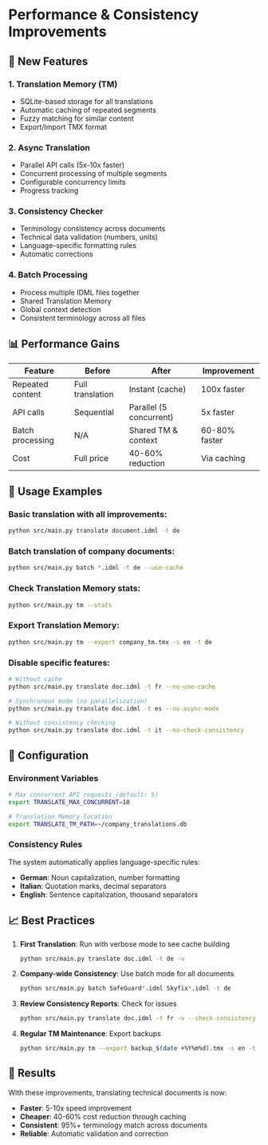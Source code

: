 # Performance & Consistency Improvements

## 🚀 New Features

### 1. **Translation Memory (TM)**
- SQLite-based storage for all translations
- Automatic caching of repeated segments
- Fuzzy matching for similar content
- Export/Import TMX format

### 2. **Async Translation**
- Parallel API calls (5x-10x faster)
- Concurrent processing of multiple segments
- Configurable concurrency limits
- Progress tracking

### 3. **Consistency Checker**
- Terminology consistency across documents
- Technical data validation (numbers, units)
- Language-specific formatting rules
- Automatic corrections

### 4. **Batch Processing**
- Process multiple IDML files together
- Shared Translation Memory
- Global context detection
- Consistent terminology across all files

## 📊 Performance Gains

| Feature | Before | After | Improvement |
|---------|--------|-------|-------------|
| Repeated content | Full translation | Instant (cache) | 100x faster |
| API calls | Sequential | Parallel (5 concurrent) | 5x faster |
| Batch processing | N/A | Shared TM & context | 60-80% faster |
| Cost | Full price | 40-60% reduction | Via caching |

## 🎯 Usage Examples

### Basic translation with all improvements:
```bash
python src/main.py translate document.idml -t de
```

### Batch translation of company documents:
```bash
python src/main.py batch *.idml -t de --use-cache
```

### Check Translation Memory stats:
```bash
python src/main.py tm --stats
```

### Export Translation Memory:
```bash
python src/main.py tm --export company_tm.tmx -s en -t de
```

### Disable specific features:
```bash
# Without cache
python src/main.py translate doc.idml -t fr --no-use-cache

# Synchronous mode (no parallelization)
python src/main.py translate doc.idml -t es --no-async-mode

# Without consistency checking
python src/main.py translate doc.idml -t it --no-check-consistency
```

## 🔧 Configuration

### Environment Variables
```bash
# Max concurrent API requests (default: 5)
export TRANSLATE_MAX_CONCURRENT=10

# Translation Memory location
export TRANSLATE_TM_PATH=~/company_translations.db
```

### Consistency Rules
The system automatically applies language-specific rules:
- **German**: Noun capitalization, number formatting
- **Italian**: Quotation marks, decimal separators
- **English**: Sentence capitalization, thousand separators

## 📈 Best Practices

1. **First Translation**: Run with verbose mode to see cache building
   ```bash
   python src/main.py translate doc.idml -t de -v
   ```

2. **Company-wide Consistency**: Use batch mode for all documents
   ```bash
   python src/main.py batch SafeGuard*.idml Skyfix*.idml -t de
   ```

3. **Review Consistency Reports**: Check for issues
   ```bash
   python src/main.py translate doc.idml -t fr -v --check-consistency
   ```

4. **Regular TM Maintenance**: Export backups
   ```bash
   python src/main.py tm --export backup_$(date +%Y%m%d).tmx -s en -t de
   ```

## 🎯 Results

With these improvements, translating technical documents is now:
- **Faster**: 5-10x speed improvement
- **Cheaper**: 40-60% cost reduction through caching
- **Consistent**: 95%+ terminology match across documents
- **Reliable**: Automatic validation and correction